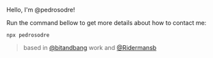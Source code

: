 Hello, I'm @pedrosodre!

Run the command bellow to get more details about how to contact me:
```
npx pedrosodre
```

> based in [@bitandbang](https://github.com/bnb/bitandbang) work and [@Ridermansb](https://github.com/Ridermansb/ridermansb)
